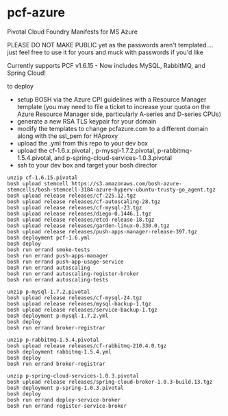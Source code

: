 # pcf-azure
Pivotal Cloud Foundry Manifests for MS Azure

PLEASE DO NOT MAKE PUBLIC yet as the passwords aren't templated.... just feel free to use it for yours and muck with passwords if you'd like

Currently supports PCF v1.6.15 - Now includes MySQL, RabbitMQ, and Spring Cloud!

to deploy
- setup BOSH via the Azure CPI guidelines with a Resource Manager template (you may need to file a ticket to increase your quota on the Azure Resource Manager side, particularly A-series and D-series CPUs)
- generate a new RSA TLS keypair for your domain
- modify the templates to change pcfazure.com to a different domain along with the ssl_pem for HAproxy 
- upload the .yml from this repo to your dev box
- upload the cf-1.6.x.pivotal , p-mysql-1.7.2.pivotal, p-rabbitmq-1.5.4.pivotal, and p-spring-cloud-services-1.0.3.pivotal
- ssh to your dev box and target your bosh director

```
unzip cf-1.6.15.pivotal
bosh upload stemcell https://s3.amazonaws.com/bosh-azure-stemcells/bosh-stemcell-3184-azure-hyperv-ubuntu-trusty-go_agent.tgz
bosh upload release releases/cf-225.12.tgz
bosh upload release releases/cf-autoscaling-28.tgz
bosh upload release releases/cf-mysql-23.tgz 
bosh upload release releases/diego-0.1446.1.tgz
bosh upload release releases/etcd-release-18.tgz  
bosh upload release releases/garden-linux-0.330.0.tgz  
bosh upload release releases/push-apps-manager-release-397.tgz
bosh deployment pcf-1.6.yml
bosh deploy
bosh run errand smoke-tests
bosh run errand push-apps-manager
bosh run errand push-app-usage-service
bosh run errand autoscaling
bosh run errand autoscaling-register-broker
bosh run errand autoscaling-tests

unzip p-mysql-1.7.2.pivotal
bosh upload release releases/cf-mysql-24.tgz
bosh upload release releases/mysql-backup-1.tgz
bosh upload release releases/service-backup-1.tgz
bosh deployment p-mysql-1.7.2.yml
bosh deploy
bosh run errand broker-registrar

unzip p-rabbitmq-1.5.4.pivotal
bosh upload release releases/cf-rabbitmq-210.4.0.tgz
bosh deployment rabbitmq-1.5.4.yml
bosh deploy
bosh run errand broker-registrar

unzip p-spring-cloud-services-1.0.3.pivotal
bosh upload release releases/spring-cloud-broker-1.0.3-build.13.tgz
bosh deployment p-spring-1.0.3.pivotal
bosh deploy
bosh run errand deploy-service-broker
bosh run errand register-service-broker

```

